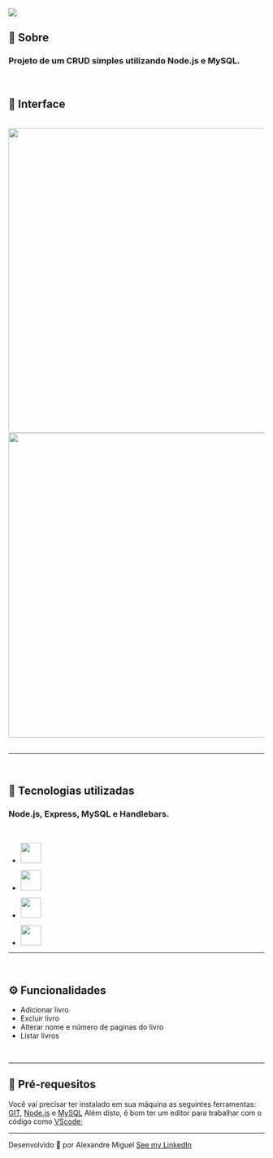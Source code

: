<img src="https://cdn.discordapp.com/attachments/922557394419056671/946504525093695538/banner.png">

<br>

## **📑 Sobre**

### Projeto de um CRUD simples utilizando Node.js e MySQL.

<br>

## **📱 Interface**

</br>

<div >
  <img width="600px" src="https://cdn.discordapp.com/attachments/922557394419056671/946500860878389299/cadastrar-livros.png">
  
  <br>

  <img width="600px" src="https://cdn.discordapp.com/attachments/922557394419056671/946500861172002896/lista-livros.png">

</div>
  
<br>

---

<br>

## **🚀 Tecnologias utilizadas**

### **Node.js, Express, MySQL e Handlebars.**

<br>

- [<img width="40" src="https://cdn.jsdelivr.net/gh/devicons/devicon/icons/nodejs/nodejs-original.svg" />](https://nodejs.org/)

- [<img width="40" src="https://cdn.jsdelivr.net/gh/devicons/devicon/icons/express/express-original.svg" />](https://expressjs.com/pt-br/)

- [<img width="40" src="https://cdn.jsdelivr.net/gh/devicons/devicon/icons/mysql/mysql-original.svg" />](https://www.mysql.com/)

- [<img width="40" src="https://cdn.jsdelivr.net/gh/devicons/devicon/icons/handlebars/handlebars-original-wordmark.svg"/>
  ](https://handlebarsjs.com/)

---

<br>

## **⚙️ Funcionalidades**

- Adicionar livro
- Excluir livro
- Alterar nome e número de paginas do livro
- Listar livros

<br>

---

## 🔧 Pré-requesitos

Você vai precisar ter instalado em sua máquina as seguintes ferramentas:
[GIT](https://git-scm.com/), [Node.js](https://nodejs.org/en/) e [MySQL](https://www.mysql.com/)
Além disto, é bom ter um editor para trabalhar com o código como [VScode](https://code.visualstudio.com/);

---

Desenvolvido 💜 por Alexandre Miguel [See my LinkedIn](https://www.linkedin.com/in/alexandre-miguel-6969b6209/)
